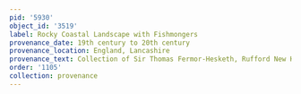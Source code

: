 ```yaml
---
pid: '5930'
object_id: '3519'
label: Rocky Coastal Landscape with Fishmongers
provenance_date: 19th century to 20th century
provenance_location: England, Lancashire
provenance_text: Collection of Sir Thomas Fermor-Hesketh, Rufford New Hall
order: '1105'
collection: provenance
---
```


